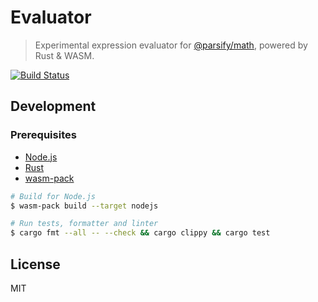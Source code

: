 # Evaluator

> Experimental expression evaluator for [@parsify/math](https://github.com/parsify-dev/math), powered by Rust & WASM.

[![Build Status](https://travis-ci.com/parsify-dev/evaluator.svg?branch=master)](https://travis-ci.com/parsify-dev/evaluator)

## Development

### Prerequisites

- [Node.js](https://nodejs.org/en/)
- [Rust](https://www.rust-lang.org/tools/install)
- [wasm-pack](https://rustwasm.github.io/wasm-pack/installer/)

``` bash
# Build for Node.js
$ wasm-pack build --target nodejs

# Run tests, formatter and linter
$ cargo fmt --all -- --check && cargo clippy && cargo test
```

## License

MIT